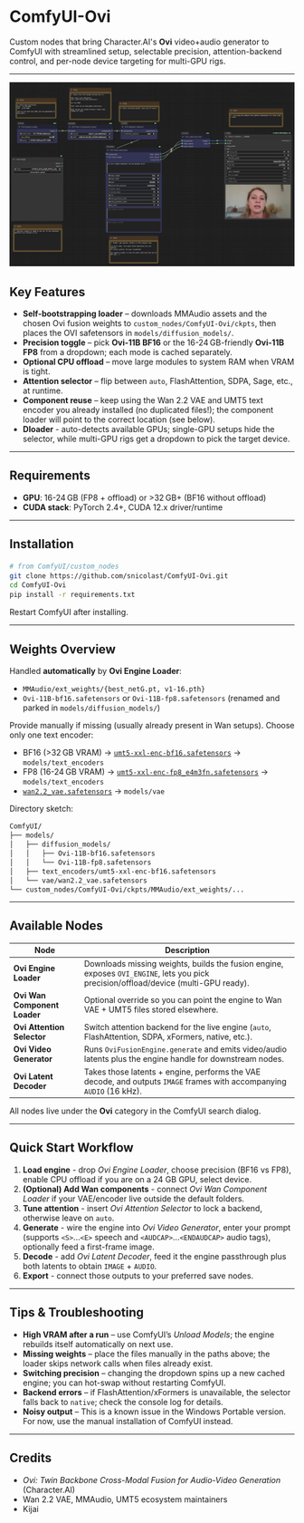 # ComfyUI-Ovi

Custom nodes that bring Character.AI's **Ovi** video+audio generator to ComfyUI with streamlined setup, selectable precision, attention-backend control, and per-node device targeting for multi-GPU rigs.

---

![ComfyUI Ovi nodes](images/example.png "ComfyUI Ovi workflow")

## Key Features

- **Self-bootstrapping loader** – downloads MMAudio assets and the chosen Ovi fusion weights to `custom_nodes/ComfyUI-Ovi/ckpts`, then places the OVI safetensors in `models/diffusion_models/`.
- **Precision toggle** – pick **Ovi-11B BF16** or the 16-24 GB-friendly **Ovi-11B FP8** from a dropdown; each mode is cached separately.
- **Optional CPU offload** – move large modules to system RAM when VRAM is tight.
- **Attention selector** – flip between `auto`, FlashAttention, SDPA, Sage, etc., at runtime.
- **Component reuse** – keep using the Wan 2.2 VAE and UMT5 text encoder you already installed (no duplicated files!); the component loader will point to the correct location (see below).
- **Dloader** - auto-detects available GPUs; single-GPU setups hide the selector, while multi-GPU rigs get a dropdown to pick the target device.

---

## Requirements

- **GPU**: 16-24 GB (FP8 + offload) or >32 GB+ (BF16 without offload)
- **CUDA stack**: PyTorch 2.4+, CUDA 12.x driver/runtime

---

## Installation

```bash
# from ComfyUI/custom_nodes
git clone https://github.com/snicolast/ComfyUI-Ovi.git
cd ComfyUI-Ovi
pip install -r requirements.txt
```

Restart ComfyUI after installing.

---

## Weights Overview

Handled **automatically** by **Ovi Engine Loader**:

- `MMAudio/ext_weights/{best_netG.pt, v1-16.pth}`
- `Ovi-11B-bf16.safetensors` or `Ovi-11B-fp8.safetensors` (renamed and parked in `models/diffusion_models/`)

Provide manually if missing (usually already present in Wan setups). Choose only one text encoder:

- BF16 (>32 GB VRAM) -> [`umt5-xxl-enc-bf16.safetensors`](https://huggingface.co/Kijai/WanVideo_comfy/blob/main/umt5-xxl-enc-bf16.safetensors) → `models/text_encoders`
- FP8 (16-24 GB VRAM) -> [`umt5-xxl-enc-fp8_e4m3fn.safetensors`](https://huggingface.co/Kijai/WanVideo_comfy/blob/main/umt5-xxl-enc-fp8_e4m3fn.safetensors) → `models/text_encoders`
- [`wan2.2_vae.safetensors`](https://huggingface.co/Comfy-Org/Wan_2.2_ComfyUI_Repackaged/blob/main/split_files/vae/wan2.2_vae.safetensors) → `models/vae`

Directory sketch:

```
ComfyUI/
├── models/
│   ├── diffusion_models/
│   │   ├── Ovi-11B-bf16.safetensors
│   │   └── Ovi-11B-fp8.safetensors
│   ├── text_encoders/umt5-xxl-enc-bf16.safetensors
│   └── vae/wan2.2_vae.safetensors
└── custom_nodes/ComfyUI-Ovi/ckpts/MMAudio/ext_weights/...
```

---

## Available Nodes

| Node | Description |
| --- | --- |
| **Ovi Engine Loader** | Downloads missing weights, builds the fusion engine, exposes `OVI_ENGINE`, lets you pick precision/offload/device (multi-GPU ready). |
| **Ovi Wan Component Loader** | Optional override so you can point the engine to Wan VAE + UMT5 files stored elsewhere. |
| **Ovi Attention Selector** | Switch attention backend for the live engine (`auto`, FlashAttention, SDPA, xFormers, native, etc.). |
| **Ovi Video Generator** | Runs `OviFusionEngine.generate` and emits video/audio latents plus the engine handle for downstream nodes. |
| **Ovi Latent Decoder** | Takes those latents + engine, performs the VAE decode, and outputs `IMAGE` frames with accompanying `AUDIO` (16 kHz). |

All nodes live under the **Ovi** category in the ComfyUI search dialog.

---

## Quick Start Workflow

1. **Load engine** - drop *Ovi Engine Loader*, choose precision (BF16 vs FP8), enable CPU offload if you are on a 24 GB GPU, select device.
2. **(Optional) Add Wan components** - connect *Ovi Wan Component Loader* if your VAE/encoder live outside the default folders.
3. **Tune attention** - insert *Ovi Attention Selector* to lock a backend, otherwise leave on `auto`.
4. **Generate** - wire the engine into *Ovi Video Generator*, enter your prompt (supports `<S>`...`<E>` speech and `<AUDCAP>`...`<ENDAUDCAP>` audio tags), optionally feed a first-frame image.
5. **Decode** - add *Ovi Latent Decoder*, feed it the engine passthrough plus both latents to obtain `IMAGE` + `AUDIO`.
6. **Export** - connect those outputs to your preferred save nodes.

---

## Tips & Troubleshooting

- **High VRAM after a run** – use ComfyUI’s *Unload Models*; the engine rebuilds itself automatically on next use.
- **Missing weights** – place the files manually in the paths above; the loader skips network calls when files already exist.
- **Switching precision** – changing the dropdown spins up a new cached engine; you can hot-swap without restarting ComfyUI.
- **Backend errors** – if FlashAttention/xFormers is unavailable, the selector falls back to `native`; check the console log for details.
- **Noisy output** – This is a known issue in the Windows Portable version. For now, use the manual installation of ComfyUI instead.

---

## Credits

- *Ovi: Twin Backbone Cross-Modal Fusion for Audio-Video Generation* (Character.AI)
- Wan 2.2 VAE, MMAudio, UMT5 ecosystem maintainers
- Kijai